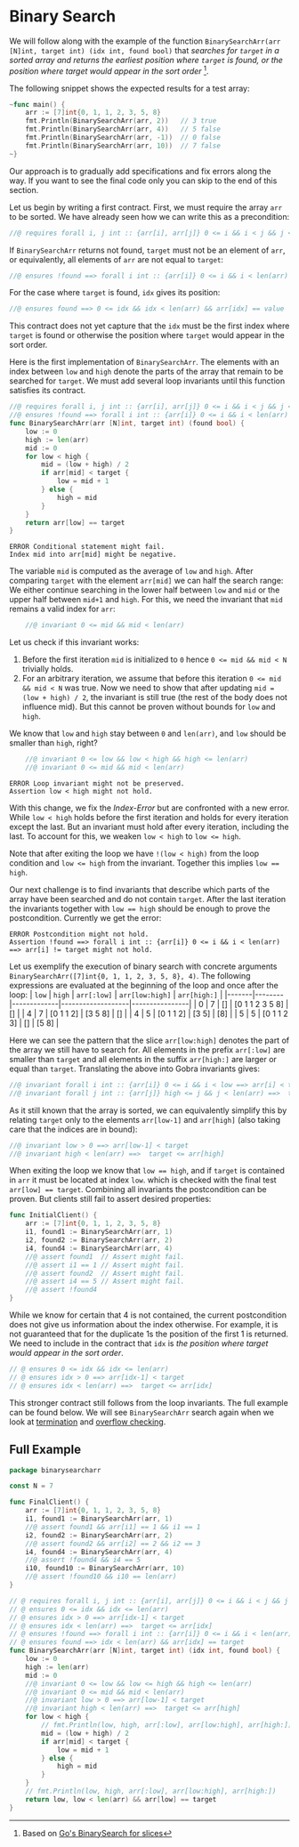# Binary Search

We will follow along with the example of the function `BinarySearchArr(arr [N]int, target int) (idx int, found bool)` that  _searches for `target` in a sorted array and returns the earliest position where `target` is found, or the position where target would appear in the sort order_ [^1].

The following snippet shows the expected results for a test array:
``` go
~func main() {
	arr := [7]int{0, 1, 1, 2, 3, 5, 8}
	fmt.Println(BinarySearchArr(arr, 2))   // 3 true
	fmt.Println(BinarySearchArr(arr, 4))   // 5 false
	fmt.Println(BinarySearchArr(arr, -1))  // 0 false
	fmt.Println(BinarySearchArr(arr, 10))  // 7 false
~}
```

Our approach is to gradually add specifications and fix errors along the way.
If you want to see the final code only you can skip to the end of this section.

Let us begin by writing a first contract.
First, we must require the array `arr` to be sorted.
We have already seen how we can write this as a precondition:
``` go
//@ requires forall i, j int :: {arr[i], arr[j]} 0 <= i && i < j && j < len(arr) ==> arr[i] <= arr[j]
```
If `BinarySearchArr` returns not found, `target` must not be an element of `arr`,
or equivalently, all elements of `arr` are not equal to `target`:
``` go
//@ ensures !found ==> forall i int :: {arr[i]} 0 <= i && i < len(arr) ==> arr[i] != target
```
For the case where `target` is found, `idx` gives its position:
``` go
//@ ensures found ==> 0 <= idx && idx < len(arr) && arr[idx] == value
```

This contract does not yet capture that the `idx` must be the first index where `target` is found or otherwise the position where `target` would appear in the sort order.

Here is the first implementation of `BinarySearchArr`.
The elements with an index between `low` and `high` denote the parts of the array that remain to be searched for `target`.
We must add several loop invariants until this function satisfies its contract.
``` go
//@ requires forall i, j int :: {arr[i], arr[j]} 0 <= i && i < j && j < N ==> arr[i] <= arr[j]
//@ ensures !found ==> forall i int :: {arr[i]} 0 <= i && i < len(arr) ==> arr[i] != target
func BinarySearchArr(arr [N]int, target int) (found bool) {
	low := 0
	high := len(arr)
	mid := 0
	for low < high {
		mid = (low + high) / 2
		if arr[mid] < target {
			low = mid + 1
		} else {
			high = mid
		}
	}
	return arr[low] == target
}
```
``` text
ERROR Conditional statement might fail. 
Index mid into arr[mid] might be negative.
```

The variable `mid` is computed as the average of `low` and `high`.
After comparing `target` with the element `arr[mid]` we can half the search range:
We either continue searching in the lower half between `low` and `mid` or the upper half between `mid+1` and `high`.
For this, we need the invariant that `mid` remains a valid index for `arr`:
``` go
	//@ invariant 0 <= mid && mid < len(arr)
```
Let us check if this invariant works:
1. Before the first iteration `mid` is initialized to `0` hence `0 <= mid && mid < N` trivially holds.
2. For an arbitrary iteration, we assume that before this iteration `0 <= mid && mid < N` was true. Now we need to show that after updating `mid = (low + high) / 2`, the invariant is still true (the rest of the body does not influence mid). But this cannot be proven without bounds for `low` and `high`.

We know that `low` and `high` stay between `0` and `len(arr)`,
and `low` should be smaller than `high`, right?
``` go
	//@ invariant 0 <= low && low < high && high <= len(arr)
	//@ invariant 0 <= mid && mid < len(arr)
```
``` text
ERROR Loop invariant might not be preserved. 
Assertion low < high might not hold.
```
With this change, we fix the _Index-Error_ but are confronted with a new error.
While `low < high` holds before the first iteration and holds for every iteration except the last.
But an invariant must hold after every iteration, including the last.
To account for this, we weaken `low < high` to `low <= high`.

Note that after exiting the loop we have `!(low < high)` from the loop condition and `low <= high` from the invariant.
Together this implies `low == high`.

Our next challenge is to find invariants that describe which parts of the array have been searched and do not contain `target`.
After the last iteration the invariants together with `low == high` should be enough to prove the postcondition.
Currently we get the error:
``` text
ERROR Postcondition might not hold. 
Assertion !found ==> forall i int :: {arr[i]} 0 <= i && i < len(arr) ==> arr[i] != target might not hold.
```

Let us exemplify the execution of binary search with concrete arguments `BinarySearchArr([7]int{0, 1, 1, 2, 3, 5, 8}, 4)`.
The following expressions are evaluated at the beginning of the loop and once after the loop:
| `low` | `high` | `arr[:low]` | `arr[low:high]` | `arr[high:]` |
|-------|--------|-------------|-------------------|----------------|
| 0     | 7      | []          | [0 1 1 2 3 5 8]   | []             |
| 4     | 7      | [0 1 1 2]   | [3 5 8]           | []             |
| 4     | 5      | [0 1 1 2]   | [3 5]             | [8]            |
| 5     | 5      | [0 1 1 2 3] | []               | [5 8]            |

Here we can see the pattern that the slice `arr[low:high]` denotes the part of the array we still have to search for.
All elements in the prefix `arr[:low]` are smaller than `target` and all elements in the suffix `arr[high:]` are larger or equal than `target`.
Translating the above into Gobra invariants gives:
``` go
//@ invariant forall i int :: {arr[i]} 0 <= i && i < low ==> arr[i] < target
//@ invariant forall j int :: {arr[j]} high <= j && j < len(arr) ==>  target <= arr[j]
```

As it still known that the array is sorted, we can equivalently simplify this by relating `target` only to the elements
`arr[low-1]` and `arr[high]` (also taking care that the indices are in bound):
``` go
//@ invariant low > 0 ==> arr[low-1] < target
//@ invariant high < len(arr) ==>  target <= arr[high]
```

When exiting the loop we know that `low == high`, and if `target` is contained in `arr` it must be located at index `low`.
which is checked with the final test `arr[low] == target`.
Combining all invariants the postcondition can be proven.
But clients still fail to assert desired properties:
``` go
func InitialClient() {
	arr := [7]int{0, 1, 1, 2, 3, 5, 8}
	i1, found1 := BinarySearchArr(arr, 1)
	i2, found2 := BinarySearchArr(arr, 2)
	i4, found4 := BinarySearchArr(arr, 4)
	//@ assert found1  // Assert might fail.
	//@ assert i1 == 1 // Assert might fail.
	//@ assert found2  // Assert might fail.
	//@ assert i4 == 5 // Assert might fail.
	//@ assert !found4
}
```
While we know for certain that 4 is not contained, the current postcondition does not give us information about the index otherwise.
For example, it is not guaranteed that for the duplicate 1s the position of the first 1 is returned.
We need to include in the contract that `idx` is _the position where target would appear in the sort order_.
``` go
// @ ensures 0 <= idx && idx <= len(arr)
// @ ensures idx > 0 ==> arr[idx-1] < target
// @ ensures idx < len(arr) ==>  target <= arr[idx]
```
This stronger contract still follows from the loop invariants.
The full example can be found below.
We will see `BinarySearchArr` search again when we look at [termination](./termination.md) and [overflow checking](./overflow.md).

## Full Example

``` go
package binarysearcharr

const N = 7

func FinalClient() {
	arr := [7]int{0, 1, 1, 2, 3, 5, 8}
	i1, found1 := BinarySearchArr(arr, 1)
	//@ assert found1 && arr[i1] == 1 && i1 == 1
	i2, found2 := BinarySearchArr(arr, 2)
	//@ assert found2 && arr[i2] == 2 && i2 == 3
	i4, found4 := BinarySearchArr(arr, 4)
	//@ assert !found4 && i4 == 5
	i10, found10 := BinarySearchArr(arr, 10)
	//@ assert !found10 && i10 == len(arr)
}

// @ requires forall i, j int :: {arr[i], arr[j]} 0 <= i && i < j && j < len(arr) ==> arr[i] <= arr[j]
// @ ensures 0 <= idx && idx <= len(arr)
// @ ensures idx > 0 ==> arr[idx-1] < target
// @ ensures idx < len(arr) ==>  target <= arr[idx]
// @ ensures !found ==> forall i int :: {arr[i]} 0 <= i && i < len(arr) ==> arr[i] != target
// @ ensures found ==> idx < len(arr) && arr[idx] == target
func BinarySearchArr(arr [N]int, target int) (idx int, found bool) {
	low := 0
	high := len(arr)
	mid := 0
	//@ invariant 0 <= low && low <= high && high <= len(arr)
	//@ invariant 0 <= mid && mid < len(arr)
	//@ invariant low > 0 ==> arr[low-1] < target
	//@ invariant high < len(arr) ==>  target <= arr[high]
	for low < high {
		// fmt.Println(low, high, arr[:low], arr[low:high], arr[high:])
		mid = (low + high) / 2
		if arr[mid] < target {
			low = mid + 1
		} else {
			high = mid
		}
	}
	// fmt.Println(low, high, arr[:low], arr[low:high], arr[high:])
	return low, low < len(arr) && arr[low] == target
}
```

[^1]: Based on 
[Go's BinarySearch for slices](https://cs.opensource.google/go/go/+/refs/tags/go1.23.4:src/slices/sort.go;l=126)
